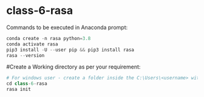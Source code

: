 # class-6-rasa

Commands to be executed in Anaconda prompt:
``` python
conda create -n rasa python=3.8
conda activate rasa
pip3 install -U --user pip && pip3 install rasa
rasa --version
```

#Create a Working directory as per your requirement:
```python
# For windows user - create a folder inside the C:\Users\<username> with foldername as  --> class-6-rasa
cd class-6-rasa
rasa init

```
